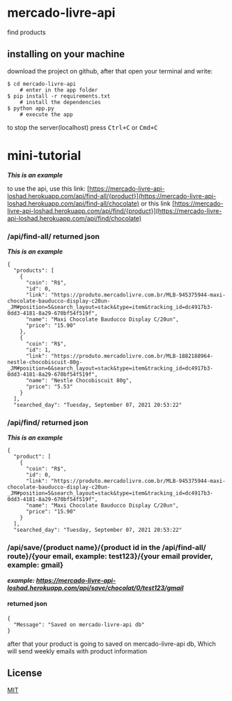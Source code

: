 # mercado-livre-api

find products
## installing on your machine

download the project on github, after that open your terminal and write:

```
$ cd mercado-livre-api
    # enter in the app folder
$ pip install -r requirements.txt
    # install the dependencies
$ python app.py
    # execute the app
```

to stop the server(localhost) press <kbd>Ctrl</kbd><kbd>+</kbd><kbd>C</kbd> or <kbd>Cmd</kbd><kbd>+</kbd><kbd>C</kbd>

# mini-tutorial
***This is an example***

to use the api, use this link: [https://mercado-livre-api-loshad.herokuapp.com/api/find-all/{product}](https://mercado-livre-api-loshad.herokuapp.com/api/find-all/chocolate)
or this link [https://mercado-livre-api-loshad.herokuapp.com/api/find/{product}](https://mercado-livre-api-loshad.herokuapp.com/api/find/chocolate)

### /api/find-all/ returned json
***This is an example***

```
{
  "products": [
    {
      "coin": "R$",
      "id": 0,
      "link": "https://produto.mercadolivre.com.br/MLB-945375944-maxi-chocolate-bauducco-display-c20un-_JM#position=5&search_layout=stack&type=item&tracking_id=dc4917b3-0dd3-4181-8a29-670bf54f519f",
      "name": "Maxi Chocolate Bauducco Display C/20un",
      "price": "15.90"
    },
    {
      "coin": "R$",
      "id": 1,
      "link": "https://produto.mercadolivre.com.br/MLB-1882188964-nestle-chocobiscuit-80g-_JM#position=6&search_layout=stack&type=item&tracking_id=dc4917b3-0dd3-4181-8a29-670bf54f519f",
      "name": "Nestle Chocobiscuit 80g",
      "price": "5.53"
    }
  ],
  "searched_day": "Tuesday, September 07, 2021 20:53:22"
```

### /api/find/ returned json
***This is an example***

```
{
  "product": [
    {
      "coin": "R$",
      "id": 0,
      "link": "https://produto.mercadolivre.com.br/MLB-945375944-maxi-chocolate-bauducco-display-c20un-_JM#position=5&search_layout=stack&type=item&tracking_id=dc4917b3-0dd3-4181-8a29-670bf54f519f",
      "name": "Maxi Chocolate Bauducco Display C/20un",
      "price": "15.90"
    }
  ],
  "searched_day": "Tuesday, September 07, 2021 20:53:22"
```

### /api/save/{product name}/{product id in the /api/find-all/ route}/{your email, example: test123}/{your email provider, example: gmail}
***example: https://mercado-livre-api-loshad.herokuapp.com/api/save/chocolat/0/test123/gmail***
#### returned json
```
{
  "Message": "Saved on mercado-livre-api db"
}
``` 
after that your product is going to saved on mercado-livre-api db, Which will send weekly emails with product information

## License
[MIT](LICENSE)